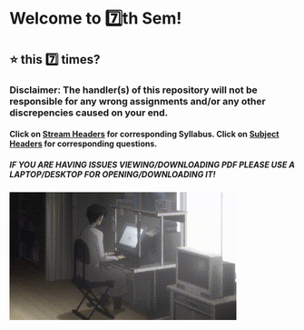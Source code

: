# Welcome to :seven:th Sem!

## ⭐ this :seven: times?
### Disclaimer: The handler(s) of this repository will not be responsible for any wrong assignments and/or any other discrepencies caused on your end.
#### Click on [Stream Headers]() for corresponding Syllabus. Click on [Subject Headers]() for corresponding questions.
##### IF YOU ARE HAVING ISSUES VIEWING/DOWNLOADING PDF PLEASE USE A LAPTOP/DESKTOP FOR OPENING/DOWNLOADING IT! 


























<img src="https://github.com/BEASTgg/gifs/blob/main/Okabe%20Rintaro%20Typing%20on%20the%20computer%20ASMR.gif">
